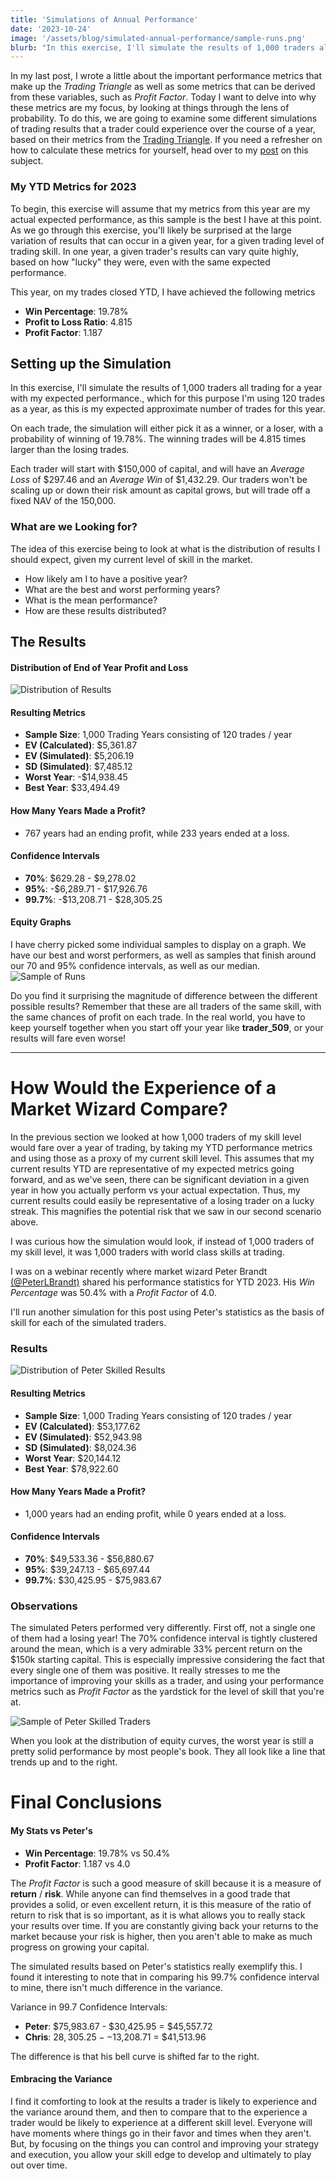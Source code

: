 ```yaml
---
title: 'Simulations of Annual Performance'
date: '2023-10-24'
image: '/assets/blog/simulated-annual-performance/sample-runs.png'
blurb: "In this exercise, I'll simulate the results of 1,000 traders all trading for a year with my expected performance. The idea of this exercise being to look at what is the distribution of results I should expect, given my current level of skill in the market."
---
```


In my last post, I wrote a little about the important performance metrics that make up the *Trading Triangle* as well as some metrics that can be derived from these variables, such as *Profit Factor*.
Today I want to delve into why these metrics are my focus, by looking at things through the lens of probability.
To do this, we are going to examine some different simulations of trading results that a trader could experience over the course of a year, based on their metrics from the [Trading Triangle](/posts/trading-triangle).
If you need a refresher on how to calculate these metrics for yourself, head over to my [post](/posts/trading-triangle/) on this subject.

### My YTD Metrics for 2023

To begin, this exercise will assume that my metrics from this year are my actual expected performance, as this sample is the best I have at this point.
As we go through this exercise, you'll likely be surprised at the large variation of results that can occur in a given year, for a given trading level of trading skill.
In one year, a given trader's results can vary quite highly, based on how "lucky" they were, even with the same expected performance.

This year, on my trades closed YTD, I have achieved the following metrics
 - **Win Percentage**: 19.78%
 - **Profit to Loss Ratio**: 4.815
 - **Profit Factor**: 1.187

## Setting up the Simulation

In this exercise, I'll simulate the results of 1,000 traders all trading for a year with my expected performance., which for this purpose I'm using 120 trades as a year, as this is my expected approximate number of trades for this year.

On each trade, the simulation will either pick it as a winner, or a loser, with a probability of winning of 19.78%.
The winning trades will be 4.815 times larger than the losing trades.

Each trader will start with $150,000 of capital, and will have an *Average Loss* of $297.46 and an *Average Win* of $1,432.29.
Our traders won't be scaling up or down their risk amount as capital grows, but will trade off a fixed NAV of the 150,000.

### What are we Looking for?

The idea of this exercise being to look at what is the distribution of results I should expect, given my current level of skill in the market.
 - How likely am I to have a positive year?
 - What are the best and worst performing years?
 - What is the mean performance?
 - How are these results distributed?

## The Results

#### Distribution of End of Year Profit and Loss

![Distribution of Results](/assets/blog/simulated-annual-performance/distribution-chris.png)

#### Resulting Metrics

 - **Sample Size**: 1,000 Trading Years consisting of 120 trades / year
 - **EV (Calculated)**: $5,361.87
 - **EV (Simulated)**: $5,206.19
 - **SD (Simulated)**: $7,485.12
 - **Worst Year**: -$14,938.45
 - **Best Year**: $33,494.49

#### How Many Years Made a Profit?

 - 767 years had an ending profit, while 233 years ended at a loss.

#### Confidence Intervals

 - **70%**: $629.28 - $9,278.02
 - **95%**: -$6,289.71 - $17,926.76
 - **99.7%**: -$13,208.71 - $28,305.25

#### Equity Graphs

I have cherry picked some individual samples to display on a graph.
We have our best and worst performers, as well as samples that finish around our 70 and 95% confidence intervals, as well as our median.
![Sample of Runs](/assets/blog/simulated-annual-performance/sample-runs.png)

Do you find it surprising the magnitude of difference between the different possible results?
Remember that these are all traders of the same skill, with the same chances of profit on each trade.
In the real world, you have to keep yourself together when you start off your year like **trader_509**, or your results will fare even worse!

---
# How Would the Experience of a Market Wizard Compare?

In the previous section we looked at how 1,000 traders of my skill level would fare over a year of trading, by taking my YTD performance metrics and using those as a proxy of my current skill level.
This assumes that my current results YTD are representative of my expected metrics going forward, and as we've seen, there can be significant deviation in a given year in how you actually perform vs your actual expectation.
Thus, my current results could easily be representative of a losing trader on a lucky streak.
This magnifies the potential risk that we saw in our second scenario above.

I was curious how the simulation would look, if instead of 1,000 traders of my skill level, it was 1,000 traders with world class skills at trading.

I was on a webinar recently where market wizard Peter Brandt [(@PeterLBrandt)](https://twitter.com/PeterLBrandt) shared his performance statistics for YTD 2023.
His *Win Percentage* was 50.4% with a *Profit Factor* of 4.0.

I'll run another simulation for this post using Peter's statistics as the basis of skill for each of the simulated traders.

### Results

![Distribution of Peter Skilled Results](/assets/blog/simulated-annual-performance/distribution-peter.png)

#### Resulting Metrics

 - **Sample Size**: 1,000 Trading Years consisting of 120 trades / year
 - **EV (Calculated)**: $53,177.62
 - **EV (Simulated)**: $52,943.98
 - **SD (Simulated)**: $8,024.36
 - **Worst Year**: $20,144.12
 - **Best Year**: $78,922.60

#### How Many Years Made a Profit?

 - 1,000 years had an ending profit, while 0 years ended at a loss.

#### Confidence Intervals

 - **70%**: $49,533.36 - $56,880.67
 - **95%**: $39,247.13 - $65,697.44
 - **99.7%**: $30,425.95 - $75,983.67

### Observations

The simulated Peters performed very differently.
First off, not a single one of them had a losing year!
The 70% confidence interval is tightly clustered around the mean, which is a very admirable 33% percent return on the $150k starting capital.
This is especially impressive considering the fact that every single one of them was positive.
It really stresses to me the importance of improving your skills as a trader, and using your performance metrics such as *Profit Factor* as the yardstick for the level of skill that you're at.

![Sample of Peter Skilled Traders](/assets/blog/simulated-annual-performance/sample-runs-peter.png)

When you look at the distribution of equity curves, the worst year is still a pretty solid performance by most people's book.
They all look like a line that trends up and to the right.

# Final Conclusions

#### My Stats vs Peter's
 - **Win Percentage**: 19.78% vs 50.4%
 - **Profit Factor**: 1.187 vs 4.0

The *Profit Factor* is such a good measure of skill because it is a measure of **return** / **risk**.
While anyone can find themselves in a good trade that provides a solid, or even excellent return, it is this measure of the ratio of return to risk that is so important, as it is what allows you to really stack your results over time.
If you are constantly giving back your returns to the market because your risk is higher, then you aren't able to make as much progress on growing your capital.

The simulated results based on Peter's statistics really exemplify this.
I found it interesting to note that in comparing his 99.7% confidence interval to mine, there isn't much difference in the variance.

Variance in 99.7 Confidence Intervals:
 - **Peter**: $75,983.67 - $30,425.95 = $45,557.72 
 - **Chris**: $28,305.25 - -$13,208.71 = $41,513.96

The difference is that his bell curve is shifted far to the right.

#### Embracing the Variance

I find it comforting to look at the results a trader is likely to experience and the variance around them, and then to compare that to the experience a trader would be likely to experience at a different skill level.
Everyone will have moments where things go in their favor and times when they aren't.
But, by focusing on the things you can control and improving your strategy and execution, you allow your skill edge to develop and ultimately to play out over time.
